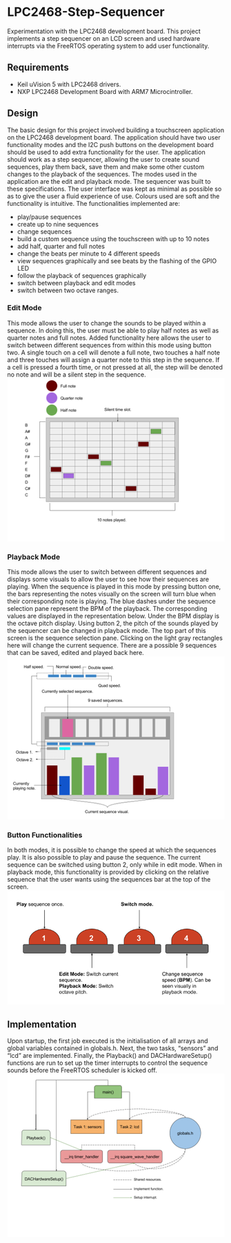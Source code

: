 # LPC2468-Step-Sequencer
Experimentation with the LPC2468 development board. This project implements a step sequencer on an LCD screen and used hardware interrupts via the FreeRTOS operating system to add user functionality.

## Requirements
* Keil uVision 5 with LPC2468 drivers.
* NXP LPC2468 Development Board with ARM7 Microcintroller.

## Design
The basic design for this project involved building a touchscreen application on the LPC2468 development board. The application should have two user functionality modes and the I2C push buttons on the development board should be used to add extra functionality for the user.
The application should work as a step sequencer, allowing the user to create sound sequences, play them back, save them and make some other custom changes to the playback of the sequences.
The modes used in the application are the edit and playback mode.
The sequencer was built to these specifications. The user interface was kept as minimal as possible so as to give the user a fluid experience of use. Colours used are soft and the functionality is intuitive.
The functionalities implemented are:
* play/pause sequences
* create up to nine sequences
* change sequences
* build a custom sequence using the touchscreen with up to 10 notes
* add half, quarter and full notes
* change the beats per minute to 4 different speeds
* view sequences graphically and see beats by the flashing of the GPIO LED
* follow the playback of sequences graphically
* switch between playback and edit modes
* switch between two octave ranges.

### Edit Mode
This mode allows the user to change the sounds to be played within a sequence. In doing this, the user must be able to play half notes as well as quarter notes and full notes. Added functionality here allows the user to switch between different sequences from within this mode using button two.
A single touch on a cell will denote a full note, two touches a half note and three touches will assign a quarter note to this step in the sequence. If a cell is pressed a fourth time, or not pressed at all, the step will be denoted no note and will be a silent step in the sequence.
![alt tag](https://raw.githubusercontent.com/eoghanmartin/LPC2468-Step-Sequencer/master/images/EditMode.png)

### Playback Mode
This mode allows the user to switch between different sequences and displays some visuals to allow the user to see how their sequences are playing.
When the sequence is played in this mode by pressing button one, the bars representing the notes visually on the screen will turn blue when their corresponding note is playing.
The blue dashes under the sequence selection pane represent the BPM of the playback. The corresponding values are displayed in the representation below.
Under the BPM display is the octave pitch display. Using button 2, the pitch of the sounds played by the sequencer can be changed in playback mode.
The top part of this screen is the sequence selection pane. Clicking on the light gray rectangles here will change the current sequence. There are a possible 9 sequences that can be saved, edited and played back here.
![alt tag](https://raw.githubusercontent.com/eoghanmartin/LPC2468-Step-Sequencer/master/images/PlaybackMode.png)

### Button Functionalities
In both modes, it is possible to change the speed at which the sequences play. It is also possible to play and pause the sequence. The current sequence can be switched using button 2, only while in edit mode. When in playback mode, this functionality is provided by clicking on the relative sequence that the user wants using the sequences bar at the top of the screen.
![alt tag](https://raw.githubusercontent.com/eoghanmartin/LPC2468-Step-Sequencer/master/images/Buttons.png)

## Implementation
Upon startup, the first job executed is the initialisation of all arrays and global variables contained in globals.h.
Next, the two tasks, “sensors” and “lcd” are implemented.
Finally, the Playback() and DACHardwareSetup() functions are run to set up the timer interrupts to control the sequence sounds before the FreeRTOS scheduler is kicked off.
![alt tag](https://raw.githubusercontent.com/eoghanmartin/LPC2468-Step-Sequencer/master/images/StepSequencer_Arch.png)
